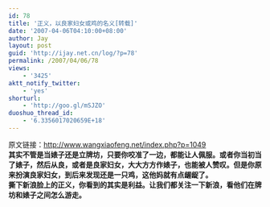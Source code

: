 ```yaml
---
id: 78
title: '正义，以良家妇女或鸡的名义[转载]'
date: '2007-04-06T04:10:00+08:00'
author: Jay
layout: post
guid: 'http://ijay.net.cn/log/?p=78'
permalink: /2007/04/06/78
views:
    - '3425'
aktt_notify_twitter:
    - 'yes'
shorturl:
    - 'http://goo.gl/mSJZO'
duoshuo_thread_id:
    - '6.3356017020659E+18'
---
```


<div>原文链接：<a href="http://www.wangxiaofeng.net/?p=1049">http://www.wangxiaofeng.net/index.php?p=1049</a></div>
<div> </div>
<div><strong>其实不管是当婊子还是立牌坊，只要你咬准了一边，都能让人佩服。或者你当初当了婊子，然后从良，或者是良家妇女，大大方方作婊子，也能被人赞叹。但是你原来扮演良家妇女，到后来发现还是一只鸡，这他妈就有点龌龊了。</strong></div>
<div><strong>撕下新浪脸上的正义，你看到的其实是利益。让我们都关注一下新浪，看他们在牌坊和婊子之间怎么游走。</strong></div>